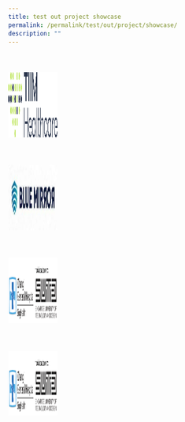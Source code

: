 ```yaml
---
title: test out project showcase
permalink: /permalink/test/out/project/showcase/
description: ""
---
```

<div class="row">
  <div class="column">
    


<h1></h1>

<p><a href="/singhealth-innovation-showcase/experiential-showcase-projects/aitriage/">
<img height="132" width="100" alt="W3Schools.com" src="/images/Experiential%20Showcases/AiTriage/tiim%20healthcare%20logo.png">
</a></p>



  </div>
  <div class="column">
    


<h1></h1>
 <p><a href="/project-showcase/experiential-showcase-project/blue-mirror/">
<img height="132" width="100" alt="W3Schools.com" src="/images/Experiential%20Showcases/Nursing%20Software%20Smart%20Mirror/blue%20mirror.png">
</a></p>
		
  </div>
  <div class="column">
      


<h1></h1>
 <p><a href="/project-showcase/experiential-showcase-project/bwatch/">
<img height="132" width="100" alt="W3Schools.com" src="/images/Experiential%20Showcases/Bwatch/logos%20%20%20%20.png">
</a></p>
		
  </div>
  <div class="column">
    


<h1></h1>
 <p><a href="/project-showcase/experiential-showcase-project/chroma/">
<img height="132" width="100" alt="W3Schools.com" src="/images/Experiential%20Showcases/Bwatch/logos%20%20%20%20.png">
</a></p>
  </div>
</div>